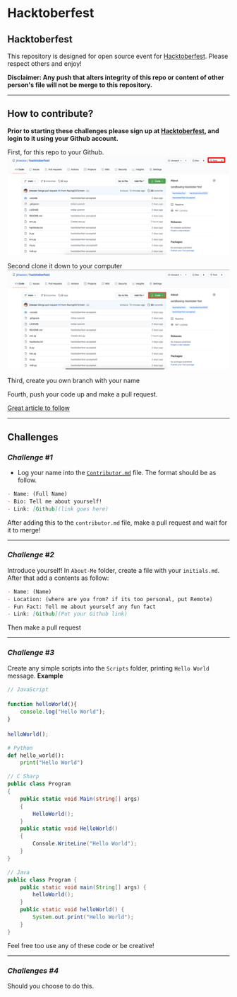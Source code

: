 # Hacktoberfest

## Hacktoberfest  
This repository is designed for open source event for [Hacktoberfest](https://hacktoberfest.digitalocean.com/). Please respect others and enjoy!

**Disclaimer: Any push that alters integrity of this repo or content of other person's file will not be merge to this repository.**

---
## How to contribute?

**Prior to starting these challenges please sign up at [Hacktoberfest](https://hacktoberfest.digitalocean.com/), and login to it using your Github account.**

First, for this repo to your Github.
![Forking](./assets/how-to-fork.png)

Second clone it down to your computer
![Cloning](./assets/how-to-clone.png)

Third, create you own branch with your name

Fourth, push your code up and make a pull request.

[Great article to follow](https://medium.com/@mvthanoshan9/how-to-make-your-first-pull-request-on-github-9aefca5cc837)

---

## Challenges

### *Challenge #1*
- Log your name into the [`Contributor.md`](./Contributor.md) file. The format should be as follow.

```md
- Name: (Full Name)
- Bio: Tell me about yourself!
- Link: [Github](link goes here)
```

After adding this to the `contributor.md` file, make a pull request and wait for it to merge!

---

### *Challenge #2*

Introduce yourself! In `About-Me` folder, create a file with your `initials.md`. After that add a contents as follow:

```md
- Name: (Name)
- Location: (where are you from? if its too personal, put Remote)
- Fun Fact: Tell me about yourself any fun fact
- Link: [Github](Put your Github link)
```

Then make a pull request


---
### *Challenge #3*

Create any simple scripts into the `Scripts` folder, printing `Hello World` message.
**Example**

```js
// JavaScript

function helloWorld(){
    console.log("Hello World");
}

helloWorld();
```

```py
# Python
def hello_world():
    print("Hello World")
```

```cs
// C Sharp
public class Program
{
    public static void Main(string[] args)
    {
        HelloWorld();
    }
    public static void HelloWorld()
    {
        Console.WriteLine("Hello World");
    }
}
```

```Java
// Java
public class Program {
    public static void main(String[] args) {
        helloWorld();
    }
    public static void helloWorld() {
        System.out.print("Hello World");
    }
}
```

Feel free too use any of these code or be creative!

---

### *Challenges #4*

Should you choose to do this.

